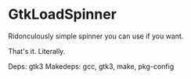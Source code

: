 # GtkLoadSpinner

Ridonculously simple spinner you can use if you want.

That's it. Literally.

Deps: gtk3
Makedeps: gcc, gtk3, make, pkg-config
